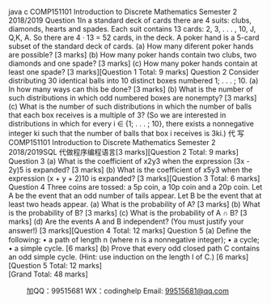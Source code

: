 java c
COMP151101
Introduction   to   Discrete   Mathematics
Semester   2   2018/2019
Question   1In   a   standard   deck   of   cards   there   are   4   suits:      clubs,   diamonds,    hearts    and   spades.       Each    suit   contains   13   cards:    2, 3, . . . , 10, J, Q,K,   A.    So   there   are   4   ·   13   =   52   cards,   in   the   deck.    A   poker   hand   is   a   5-card   subset   of   the   standard   deck   of   cards.
(a)    How   many   diferent   poker   hands   are   possible?       [3   marks]
(b)    How   many   poker   hands   contain   two   clubs,   two   diamonds   and   one   spade?        [3   marks]
(c)    How    many   poker   hands   contain   at   least   one   spade?           [3   marks][Question   1   Total:   9   marks]
Question   2
Consider   distributing   30   identical   balls   into   10   distinct   boxes   numbered   1; . . . ; 10.
(a)    In    how   many   ways   can   this   be   done?        [3   marks]
(b)    What   is   the   number   of   such   distributions   in   which   odd   numbered   boxes   are   nonempty?        [3   marks]
(c)    What is the   number of such distributions in which the   number of balls that each   box   receives   is   a   multiple   of 3?    (So we   are   interested   in   distributions   in which   for   every   i   ∈   {1; . . . ; 10},   there   exists   a   nonnegative   integer   ki      such   that   the   number   of   balls   that   box   i   receives   is   3ki.)        代 写COMP151101 Introduction to Discrete Mathematics Semester 2 2018/2019SQL
代做程序编程语言[3   marks][Question   2   Total:   9   marks]
Question   3
(a)    What   is   the   coefficient   of   x2y3    when   the   expression   (3x   - 2y)5      is   expanded?           [3   marks]
(b)    What   is   the   coefficient   of   x5y3    when   the   expression   (x + y   + 2)10      is   expanded?        [3   marks][Question   3   Total:   6   marks]
Question   4
Three   coins   are   tossed:    a   5p   coin,   a    10p   coin   and   a   20p   coin.    Let    A   be   the   event   that   an   odd   number   of tails   appear.    Let   B    be   the   event   that   at   least   two   heads   appear.
(a)   What   is   the   probability   of   A?        [3   marks]
(b)   What   is   the   probability   of   B?        [3   marks]
(c)   What   is   the   probability   of   A ∩ B?        [3   marks]
(d)    Are   the   events   A   and   B   independent?    (You   must justify   your   answer!)        [3   marks][Question   4   Total:   12   marks]
Question   5
(a)    Deﬁne   the   following:
•    a   path   of length   n   (where   n   is   a   nonnegative   integer);
•   a   cycle;
•    a   simple   cycle.               [6   marks]
(b)    Prove   that   every   odd   closed   path   C   contains   an   odd   simple   cycle.   (Hint:    use   induction   on   the   length   l   of   C.)           [6   marks]
[Question   5   Total:   12   marks]   
[Grand   Total:   48   marks]
   
   
   

         
加QQ：99515681  WX：codinghelp  Email: 99515681@qq.com
